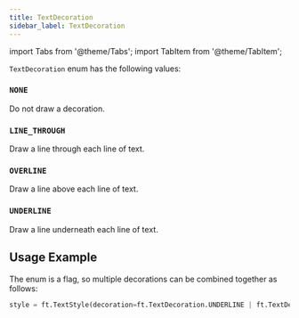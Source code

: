 ```yaml
---
title: TextDecoration
sidebar_label: TextDecoration
---
```


import Tabs from '@theme/Tabs';
import TabItem from '@theme/TabItem';

`TextDecoration` enum has the following values:

### `NONE`

Do not draw a decoration.

### `LINE_THROUGH`

Draw a line through each line of text.

### `OVERLINE`

Draw a line above each line of text.

### `UNDERLINE`

Draw a line underneath each line of text.

## Usage Example

The enum is a flag, so multiple decorations can be combined together as follows:

```python
style = ft.TextStyle(decoration=ft.TextDecoration.UNDERLINE | ft.TextDecoration.OVERLINE)
```
